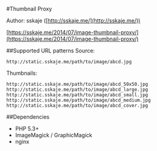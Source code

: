 #Thumbnail Proxy


Author: sskaje ([http://sskaje.me/](http://sskaje.me/))

[https://sskaje.me/2014/07/image-thumbnail-proxy/](https://sskaje.me/2014/07/image-thumbnail-proxy/)


##Supported URL patterns
Source:  

	http://static.sskaje.me/path/to/image/abcd.jpg  

Thumbnails:  

	http://static.sskaje.me/path/to/image/abcd_50x50.jpg  
	http://static.sskaje.me/path/to/image/abcd_large.jpg  
	http://static.sskaje.me/path/to/image/abcd_small.jpg  
	http://static.sskaje.me/path/to/image/abcd_medium.jpg  
	http://static.sskaje.me/path/to/image/abcd_cover.jpg  


##Dependencies
* PHP 5.3+
* ImageMagick / GraphicMagick
* nginx



